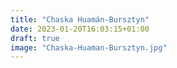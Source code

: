 ```yaml
---
title: "Chaska Huamán-Bursztyn"
date: 2023-01-20T16:03:15+01:00
draft: true
image: "Chaska-Huaman-Bursztyn.jpg"
---
```


